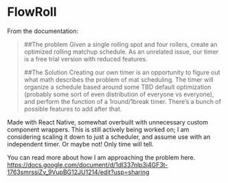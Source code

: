 # FlowRoll

From the documentation: 


>##The problem
>Given a single rolling spot and four rollers, create an optimized rolling matchup schedule.  As an unrelated issue, our timer is a free trial version with reduced features.  
>
>##The Solution
>Creating our own timer is an opportunity to figure out what math describes the problem of mat scheduling.  The timer will organize a schedule based around some TBD default optimization (probably some sort of even distribution of everyone vs everyone), and perform the function of a 1round/1break timer.  There’s a bunch of possible features to add after that.  



Made with React Native, somewhat overbuilt with unnecessary custom component wrappers.
This is still actively being worked on; I am considering scaling it down to just a scheduler, and assume use with an independent timer.  Or maybe not!  Only time will tell.

You can read more about how I am approaching the problem here.
https://docs.google.com/document/d/1dI337nlp3i4GF3t-1763smrssiZv_9VupBG12JU1214/edit?usp=sharing
